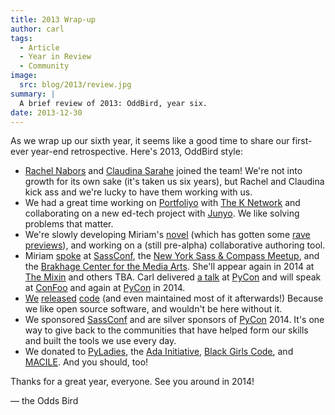 ```yaml
---
title: 2013 Wrap-up
author: carl
tags:
  - Article
  - Year in Review
  - Community
image:
  src: blog/2013/review.jpg
summary: |
  A brief review of 2013: OddBird, year six.
date: 2013-12-30
---
```


As we wrap up our sixth year, it seems like a good time to share our
first-ever year-end retrospective. Here's 2013, OddBird style:

- [Rachel Nabors][] and [Claudina Sarahe][] joined the team! We're not
  into growth for its own sake (it's taken us six years), but Rachel
  and Claudina kick ass and we're lucky to have them working with us.
- We had a great time working on [Portfoliyo] with [The K Network] and
  collaborating on a new ed-tech project with [Junyo]. We like solving
  problems that matter.
- We're slowly developing Miriam's [novel] (which has gotten some
  [rave previews]), and working on a (still pre-alpha) collaborative
  authoring tool.
- Miriam [spoke] at [SassConf], the [New York Sass & Compass Meetup],
  and the [Brakhage Center for the Media Arts]. She'll appear again in
  2014 at [The Mixin] and others TBA. Carl delivered [a talk] at
  [PyCon] and will speak at [ConFoo] and again at [PyCon] in 2014.
- [We][] [released][] [code] (and even maintained most of it
  afterwards!) Because we like open source software, and wouldn't be
  here without it.
- We sponsored [SassConf] and are silver sponsors of [PyCon] 2014.
  It's one way to give back to the communities that have helped form
  our skills and built the tools we use every day.
- We donated to [PyLadies], the [Ada Initiative], [Black Girls Code],
  and [MACILE]. And you should, too!

Thanks for a great year, everyone. See you around in 2014!

— the Odds Bird

[rachel nabors]: http://rachelnabors.com/
[claudina sarahe]: http://itsmisscs.me/
[portfoliyo]: https://www.portfoliyo.org/
[the k network]: https://www.theknetwork.org/
[junyo]: http://junyo.com/
[novel]: http://www.greengreenmud.com/
[rave previews]: http://iloveepoetry.com/?p=2571
[spoke]: http://miriamsuzanne.com/pres/
[sassconf]: http://sassconf.com/
[new york sass & compass meetup]: http://www.meetup.com/nyc-sass/
[brakhage center for the media arts]: http://www.brakhagecenter.net/
[the mixin]: https://twitter.com/theMixinSF
[a talk]: http://pyvideo.org/video/1674/getting-started-with-automated-testing
[pycon]: https://us.pycon.org/
[confoo]: http://confoo.ca/
[we]: https://github.com/jgerigmeyer
[released]: https://github.com/carljm
[code]: https://github.com/ericam
[pyladies]: http://www.pyladies.com/
[ada initiative]: http://adainitiative.org/
[black girls code]: http://www.blackgirlscode.com/
[macile]: http://www.macile.org/
